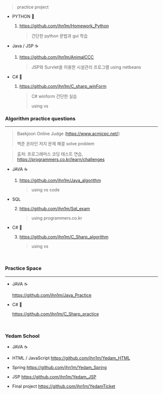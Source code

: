 > practice project

- PYTHON 🐍

  1.  https://github.com/jhn1m/Homework_Python
  
      > 간단한 python 문법과 gui 학습 

- Java / JSP ☕

  1. https://github.com/jhn1m/AnimalCCC

     > JSP와 Survlet을 이용한 시설관리 프로그램
     > using netbeans

- C# 🚫

  1. https://github.com/jhn1m/C_sharp_winForm
  
      > C# winform 간단한 실습
      >
      > using vs

### Algorithm practice questions

---

> Baekjoon Online Judge (https://www.acmicpc.net/)
> 
> 백준 온라인 저지 문제 해결
> solve problem

> 출처: 프로그래머스 코딩 테스트 연습, https://programmers.co.kr/learn/challenges

- JAVA ☕

  1.  https://github.com/jhn1m/Java_algorithm
  
      > using vs code

- SQL 

  2.  https://github.com/jhn1m/Sql_exam

      > using programmers.co.kr

- C# 🚫

  3.  https://github.com/jhn1m/C_Sharp_algorithm
  
      > using vs
      
<br>

### Practice Space

---


- JAVA ☕

  https://github.com/jhn1m/Java_Practice 

- C# 🚫

  https://github.com/jhn1m/C_Sharp_practice

<br>

### Yedam School 

- JAVA ☕

- HTML / JavaScript 
  https://github.com/jhn1m/Yedam_HTML
- Spring
  https://github.com/jhn1m/Yedam_Spring
- JSP
  https://github.com/jhn1m/Yedam_JSP
- Final project
  https://github.com/jhn1m/YedamTicket
